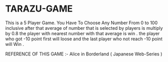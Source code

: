 # TARAZU-GAME


This is a 5 Player Game. You Have To Choose Any Number From 0 to 100 inclusive after that average of number that is selected by players is multiply by 0.8 the player with nearest number with that average is win . the player who got -10 point first will loose and the last player who not reach -10 point will Win .

REFERENCE OF THIS GAME :- Alice in Borderland ( Japanese Web-Series )
